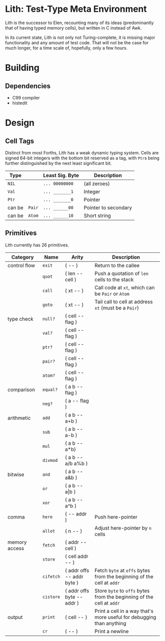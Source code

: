 # Lith: Test-Type Meta Environment

Lith is the successor to Elen,
recounting many of its ideas
(predominantly that of having typed memory cells),
but written in C instead of Awk.

In its current state, Lith is not only not Turing-complete,
it is missing major functionality and any amount of test code.
That will not be the case for much longer,
for a time scale of, hopefully, only a few hours.

# Building

## Dependencies

- C99 compiler
- histedit

# Design

## Cell Tags

Distinct from most Forths,
Lith has a weak dynamic typing system.
Cells are signed 64-bit integers with the bottom bit reserved as a tag,
with `Ptr`s being further distinguished
by the next least significant bit.

| Type | | Least Sig. Byte | Description |
|-|-|-|-|
| `NIL` | | `... 00000000` | (all zeroes) |
| `Val` | | `... _______1` | Integer |
| `Ptr` | | `... _______0` | Pointer |
| can be | `Pair` | `... ______00` | Pointer to secondary |
| can be | `Atom` | `... ______10` | Short string |

## Primitives

Lith currently has 26 primitives.

| Category | Name | Arity | Description |
|-|-|-|-|
| control flow | `exit` | ( -- ) | Return to the callee |
| | `quot` | ( len -- cell ) | Push a quotation of `len` cells to the stack |
| | `call` | ( xt -- ) | Call code at `xt`, which can be `Pair` or `Atom` |
| | `goto` | ( xt -- ) | Tail call to cell at address `xt` (must be a `Pair`) |
| type check | `null?` | ( cell -- flag ) |
| | `val?` | ( cell -- flag ) |
| | `ptr?` | ( cell -- flag ) |
| | `pair?` | ( cell -- flag ) |
| | `atom?` | ( cell -- flag ) |
| comparison | `equal?` | ( a b -- flag ) |
| | `neg?` | ( a -- flag ) |
| arithmetic | `add` | ( a b -- a+b ) |
| | `sub` | ( a b -- a-b ) |
| | `mul` | ( a b -- a*b) |
| | `divmod` | ( a b -- a/b a%b ) |
| bitwise | `and` | ( a b -- a&b ) |
| | `or` | ( a b -- a\|b ) |
| | `xor` | ( a b -- a^b ) |
| comma | `here` | ( -- addr ) | Push here-pointer |
| | `allot` | ( n -- ) | Adjust here-pointer by `n` cells |
| memory access | `fetch` | ( addr -- cell )
| | `store` | ( cell addr -- ) |
| | `cifetch` | ( addr offs -- addr byte ) | Fetch `byte` at `offs` bytes from the beginning of the cell at `addr`
| | `cistore` | ( addr offs byte -- addr ) | Store `byte` to `offs` bytes from the beginning of the cell at `addr`
| output | `print` | ( cell -- ) | Print a cell in a way that's more useful for debugging than anything
| | `cr` | ( -- ) | Print a newline